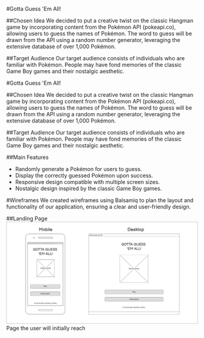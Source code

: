 #Gotta Guess 'Em All!

##Chosen Idea
We decided to put a creative twist on the classic Hangman game by incorporating content from the Pokémon API (pokeapi.co), allowing users to guess the names of Pokémon. The word to guess will be drawn from the API using a random number generator, leveraging the extensive database of over 1,000 Pokémon. 

##Target Audience
Our target audience consists of individuals who are familiar with Pokémon. People may have fond memories of the classic Game Boy games and their nostalgic aesthetic.

#Gotta Guess 'Em All!

##Chosen Idea
We decided to put a creative twist on the classic Hangman game by incorporating content from the Pokémon API (pokeapi.co), allowing users to guess the names of Pokémon. The word to guess will be drawn from the API using a random number generator, leveraging the extensive database of over 1,000 Pokémon. 

##Target Audience
Our target audience consists of individuals who are familiar with Pokémon. People may have fond memories of the classic Game Boy games and their nostalgic aesthetic.

##Main Features
- Randomly generate a Pokémon for users to guess.  
- Display the correctly guessed Pokémon upon success.  
- Responsive design compatible with multiple screen sizes.  
- Nostalgic design inspired by the classic Game Boy games.

#Wireframes
We created wireframes using Balsamiq to plan the layout and functionality of our application, ensuring a clear and user-friendly design.

##Landing Page
![wireframe of the landing page](assets/images/Homepage.png)
Page the user will initially reach

